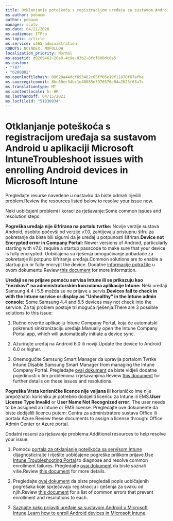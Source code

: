 ```yaml
---
title: Otklanjanje poteškoća s registracijom uređaja sa sustavom Android u aplikaciji Microsoft Intune
ms.author: pebaum
author: pebaum
manager: scotv
ms.date: 04/21/2020
ms.audience: ITPro
ms.topic: article
ms.service: o365-administration
ROBOTS: NOINDEX, NOFOLLOW
localization_priority: Normal
ms.assetid: d0269461-20a8-4c9e-83b2-8fcf608dc0a5
ms.custom:
- "787"
- "6200002"
ms.openlocfilehash: 08620a44dcf693482c65ff05e19f11870f67afbe
ms.sourcegitcommit: 8bc60ec34bc1e40685e3976576e04a2623f63a7c
ms.translationtype: MT
ms.contentlocale: hr-HR
ms.lasthandoff: 04/15/2021
ms.locfileid: "51830934"
---
```

# <a name="troubleshoot-issues-with-enrolling-android-devices-in-microsoft-intune"></a><span data-ttu-id="59e81-102">Otklanjanje poteškoća s registracijom uređaja sa sustavom Android u aplikaciji Microsoft Intune</span><span class="sxs-lookup"><span data-stu-id="59e81-102">Troubleshoot issues with enrolling Android devices in Microsoft Intune</span></span>

<span data-ttu-id="59e81-103">Pregledajte resurse navedene u nastavku da biste odmah riješili problem.</span><span class="sxs-lookup"><span data-stu-id="59e81-103">Review the resources listed below to resolve your issue now.</span></span>
  
<span data-ttu-id="59e81-104">Neki uobičajeni problemi i koraci za rješavanje:</span><span class="sxs-lookup"><span data-stu-id="59e81-104">Some common issues and resolution steps:</span></span>
  
 <span data-ttu-id="59e81-105">**Pogreška uređaja nije šifrirana na portalu tvrtke:** Novije verzije sustava Android, osobito počevši od verzije v7.0, zahtijevaju pristupnu šifru za pokretanje da biste bili sigurni da je uređaj u potpunosti šifriran.</span><span class="sxs-lookup"><span data-stu-id="59e81-105">**Device not Encrypted error in Company Portal:** Newer versions of Android, particularly starting with v7.0, require a startup passcode to make sure that your device is fully encrypted.</span></span> <span data-ttu-id="59e81-106">Uobičajena su rješenja omogućivanje pribadače za pokretanje ili potpuno šifriranje uređaja.</span><span class="sxs-lookup"><span data-stu-id="59e81-106">Common solutions are to enable a startup pin or fully encrypt the device.</span></span> <span data-ttu-id="59e81-107">Dodatne [informacije potražite](https://docs.microsoft.com/intune-user-help/your-device-appears-encrypted-but-cp-says-otherwise-android) u ovom dokumentu.</span><span class="sxs-lookup"><span data-stu-id="59e81-107">Review [this document](https://docs.microsoft.com/intune-user-help/your-device-appears-encrypted-but-cp-says-otherwise-android) for more information.</span></span>
  
 <span data-ttu-id="59e81-108">**Uređaji se ne prijave pomoću servisa Intune ili se prikazuju kao "nezdravi" na administratorskim konzolama aplikacije Intune:** Neki uređaji Samsung 4.4 i 5.5 možda se ne prijave u servis.</span><span class="sxs-lookup"><span data-stu-id="59e81-108">**Devices fail to check in with the Intune service or display as "Unhealthy" in the Intune admin console:** Some Samsung 4.4 and 5.5 devices may not check into the service.</span></span> <span data-ttu-id="59e81-109">Za taj problem postoje tri moguća rješenja:</span><span class="sxs-lookup"><span data-stu-id="59e81-109">There are 3 possible solutions to this issue:</span></span>
  
1. <span data-ttu-id="59e81-110">Ručno otvorite aplikaciju Intune Company Portal, koja će automatski pokrenuti sinkronizaciju uređaja.</span><span class="sxs-lookup"><span data-stu-id="59e81-110">Manually open the Intune Company Portal app, which will automatically initiate a device sync.</span></span>

2. <span data-ttu-id="59e81-111">Ažurirajte uređaj na Android 6.0 ili noviji.</span><span class="sxs-lookup"><span data-stu-id="59e81-111">Update the device to Android 6.0 or higher.</span></span>

3. <span data-ttu-id="59e81-112">Onemogućite Samsung Smart Manager da upravlja portalom Tvrtke Intune.</span><span class="sxs-lookup"><span data-stu-id="59e81-112">Disable Samsung Smart Manager from managing the Intune Company Portal.</span></span> <span data-ttu-id="59e81-113">Pregledajte [ovaj dokument](https://docs.microsoft.com/troubleshoot/mem/intune/troubleshoot-device-enrollment-in-intune#devices-fail-to-check-in-with-the-intune-service-and-display-as-unhealthy-in-the-intune-admin-console) da biste vidjeli dodatne pojedinosti o tim problemima i rješavanjima.</span><span class="sxs-lookup"><span data-stu-id="59e81-113">Review [this document](https://docs.microsoft.com/troubleshoot/mem/intune/troubleshoot-device-enrollment-in-intune#devices-fail-to-check-in-with-the-intune-service-and-display-as-unhealthy-in-the-intune-admin-console) for further details on these issues and resolutions.</span></span>

 <span data-ttu-id="59e81-114">**Pogreška Vrsta korisničke licence nije** **valjana ili** korisničko ime nije prepoznato: korisniku je potrebno dodijeliti licencu za Intune ili EMS.</span><span class="sxs-lookup"><span data-stu-id="59e81-114">**User License Type Invalid** or **User Name Not Recognized error:** The user needs to be assigned an Intune or EMS license.</span></span> <span data-ttu-id="59e81-115">Pregledajte ove dokumente da biste dodijelili licencu putem: Centra za administratore sustava Office ili portala Azure.</span><span class="sxs-lookup"><span data-stu-id="59e81-115">Review these documents to assign a license through: Office Admin Center or Azure portal.</span></span>
  
<span data-ttu-id="59e81-116">Dodatni resursi za rješavanje problema:</span><span class="sxs-lookup"><span data-stu-id="59e81-116">Additional resources to help resolve your issue:</span></span>
  
1. <span data-ttu-id="59e81-117">Pomoću [portala za otklanjanje poteškoća sa servisom Intune](https://devicemanagement.microsoft.com/#blade/Microsoft_Intune_DeviceSettings/TroubleshootBlade) dijagnosticirajte i riješite uobičajene pogreške prilikom prijave.</span><span class="sxs-lookup"><span data-stu-id="59e81-117">Use [Intune Troubleshooting Portal](https://devicemanagement.microsoft.com/#blade/Microsoft_Intune_DeviceSettings/TroubleshootBlade) to diagnose and resolve common enrollment failures.</span></span> <span data-ttu-id="59e81-118">Pregledajte [ovaj dokument](https://docs.microsoft.com/intune/help-desk-operators) da biste saznali više.</span><span class="sxs-lookup"><span data-stu-id="59e81-118">Review [this document](https://docs.microsoft.com/intune/help-desk-operators) for more details.</span></span>

2. <span data-ttu-id="59e81-119">Pregledajte [ovaj dokument](https://docs.microsoft.com/troubleshoot/mem/intune/troubleshoot-device-enrollment-in-intune) da biste pregledali popis uobičajenih pogrešaka koje sprječavaju registraciju i rješenja za svaku od njih.</span><span class="sxs-lookup"><span data-stu-id="59e81-119">Review [this document](https://docs.microsoft.com/troubleshoot/mem/intune/troubleshoot-device-enrollment-in-intune) for a list of common errors that prevent enrollment and resolutions to each.</span></span>

3. <span data-ttu-id="59e81-120">[Saznajte kako prijaviti uređaje sa sustavom Android u Microsoft Intune](https://docs.microsoft.com/intune/android-enroll).</span><span class="sxs-lookup"><span data-stu-id="59e81-120">[Learn how to enroll Android devices in Microsoft Intune](https://docs.microsoft.com/intune/android-enroll).</span></span>
